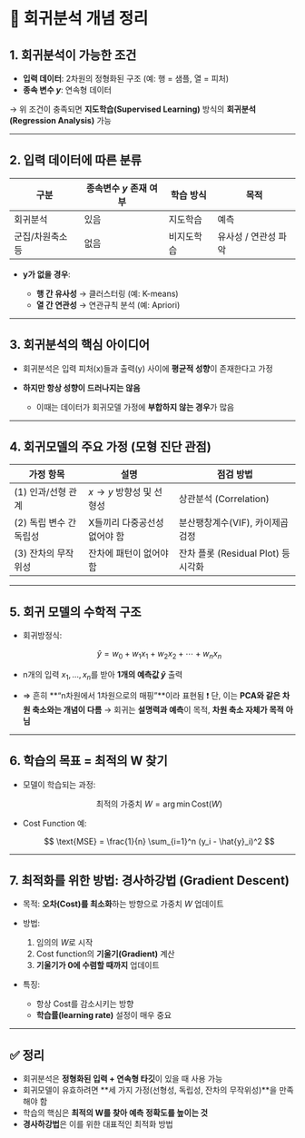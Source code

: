 # 📘 회귀분석 개념 정리

## 1. 회귀분석이 가능한 조건

* **입력 데이터**: 2차원의 정형화된 구조 (예: 행 = 샘플, 열 = 피처)
* **종속 변수 $y$**: 연속형 데이터

→ 위 조건이 충족되면 **지도학습(Supervised Learning)** 방식의 **회귀분석(Regression Analysis)** 가능

---

## 2. 입력 데이터에 따른 분류

| 구분        | 종속변수 $y$ 존재 여부 | 학습 방식 | 목적           |
| --------- | -------------- | ----- | ------------ |
| 회귀분석      | 있음             | 지도학습  | 예측           |
| 군집/차원축소 등 | 없음             | 비지도학습 | 유사성 / 연관성 파악 |

* **y가 없을 경우**:

  * **행 간 유사성** → 클러스터링 (예: K-means)
  * **열 간 연관성** → 연관규칙 분석 (예: Apriori)

---

## 3. 회귀분석의 핵심 아이디어

* 회귀분석은 입력 피처(x)들과 출력(y) 사이에 **평균적 성향**이 존재한다고 가정
* **하지만 항상 성향이 드러나지는 않음**

  * 이때는 데이터가 회귀모델 가정에 **부합하지 않는 경우**가 많음

---

## 4. 회귀모델의 주요 가정 (모형 진단 관점)

| 가정 항목           | 설명                  | 점검 방법                       |
| --------------- | ------------------- | --------------------------- |
| (1) 인과/선형 관계    | $x \to y$ 방향성 및 선형성 | 상관분석 (Correlation)          |
| (2) 독립 변수 간 독립성 | X들끼리 다중공선성 없어야 함    | 분산팽창계수(VIF), 카이제곱 검정        |
| (3) 잔차의 무작위성    | 잔차에 패턴이 없어야 함       | 잔차 플롯 (Residual Plot) 등 시각화 |

---

## 5. 회귀 모델의 수학적 구조

* 회귀방정식:

  $$
  \hat{y} = w_0 + w_1x_1 + w_2x_2 + \cdots + w_nx_n
  $$
* n개의 입력 $x_1, ..., x_n$를 받아 **1개의 예측값 $\hat{y}$** 출력
* ⇒ 흔히 \*\*“n차원에서 1차원으로의 매핑”\*\*이라 표현됨
  ❗ 단, 이는 **PCA와 같은 차원 축소와는 개념이 다름**
  → 회귀는 **설명력과 예측**이 목적, **차원 축소 자체가 목적 아님**

---

## 6. 학습의 목표 = 최적의 W 찾기

* 모델이 학습되는 과정:

  $$
  \text{최적의 가중치 } W = \arg\min \text{Cost}(W)
  $$
* Cost Function 예:

  $$
  \text{MSE} = \frac{1}{n} \sum_{i=1}^n (y_i - \hat{y}_i)^2
  $$

---

## 7. 최적화를 위한 방법: 경사하강법 (Gradient Descent)

* 목적: **오차(Cost)를 최소화**하는 방향으로 가중치 $W$ 업데이트
* 방법:

  1. 임의의 $W$로 시작
  2. Cost function의 **기울기(Gradient)** 계산
  3. **기울기가 0에 수렴할 때까지** 업데이트
* 특징:

  * 항상 Cost를 감소시키는 방향
  * **학습률(learning rate)** 설정이 매우 중요

---

## ✅ 정리

* 회귀분석은 **정형화된 입력 + 연속형 타깃**이 있을 때 사용 가능
* 회귀모델이 유효하려면 \*\*세 가지 가정(선형성, 독립성, 잔차의 무작위성)\*\*을 만족해야 함
* 학습의 핵심은 **최적의 W를 찾아 예측 정확도를 높이는 것**
* **경사하강법**은 이를 위한 대표적인 최적화 방법

